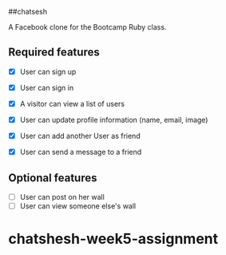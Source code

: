 ##chatsesh

A Facebook clone for the Bootcamp Ruby class.


## Required features

- [x] User can sign up
- [x] User can sign in
- [x] A visitor can view a list of users
- [x] User can update profile information (name, email, image)
- [x] User can add another User as friend
- [x] User can send a message to a friend


## Optional features

- [ ] User can post on her wall
- [ ] User can view someone else's wall
# chatshesh-week5-assignment